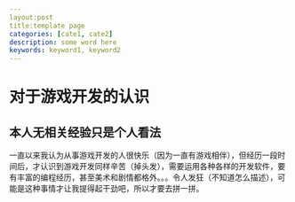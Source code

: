 ```yaml
---
layout:post
title:template page
categories: [cate1, cate2]
description: some word here
keywords: keyword1, keyword2
---
```


# 对于游戏开发的认识

## 本人无相关经验只是个人看法

一直以来我认为从事游戏开发的人很快乐（因为一直有游戏相伴），但经历一段时间后，才认识到游戏开发同样辛苦（掉头发），需要运用各种各样的开发软件，要有丰富的编程经历，甚至美术和剧情都格外。。。令人发狂（不知道怎么描述），可能是这种事情才让我提得起干劲吧，所以才要去拼一拼。
